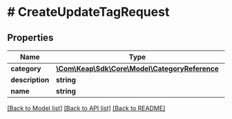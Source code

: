 # # CreateUpdateTagRequest

## Properties

Name | Type | Description | Notes
------------ | ------------- | ------------- | -------------
**category** | [**\Com\Keap\Sdk\Core\Model\CategoryReference**](CategoryReference.md) |  | [optional]
**description** | **string** |  | [optional]
**name** | **string** |  | [optional]

[[Back to Model list]](../../README.md#models) [[Back to API list]](../../README.md#endpoints) [[Back to README]](../../README.md)
